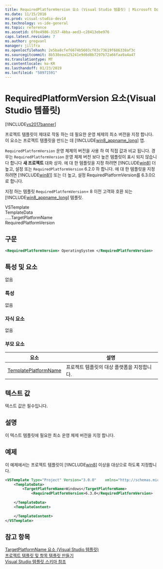 ```yaml
---
title: RequiredPlatformVersion 요소 (Visual Studio 템플릿) | Microsoft Docs
ms.date: 11/15/2016
ms.prod: visual-studio-dev14
ms.technology: vs-ide-general
ms.topic: reference
ms.assetid: 6f0e4986-3157-4bba-aed3-c28413ebe976
caps.latest.revision: 7
ms.author: gregvanl
manager: jillfra
ms.openlocfilehash: 2e5ba8cfef6674b5603cf03c73619f686338af3c
ms.sourcegitcommit: 8b538eea125241e9d6d8b7297b72a66faa9a4a47
ms.translationtype: MT
ms.contentlocale: ko-KR
ms.lasthandoff: 01/23/2019
ms.locfileid: "58971591"
---
```

# <a name="requiredplatformversion-element-visual-studio-templates"></a>RequiredPlatformVersion 요소(Visual Studio 템플릿)
[!INCLUDE[vs2017banner](../includes/vs2017banner.md)]

프로젝트 템플릿이 제대로 작동 하는 데 필요한 운영 체제의 최소 버전을 지정 합니다. 이 요소는 프로젝트 템플릿을 만드는 데 [!INCLUDE[win8_appname_long](../includes/win8-appname-long-md.md)] 앱.  
  
 `RequiredPlatformVersion` 운영 체제의 버전을 사용 하 여 직접 값과 비교 됩니다. 경우는 `RequiredPlatformVersion` 운영 체제 버전 보다 높은 템플릿이 표시 되지 않습니다 합니다 **새 프로젝트** 대화 상자. 에 대 한 템플릿을 지정 하려면 [!INCLUDE[win8](../includes/win8-md.md)] 더 높고, 설정 또는 `RequiredPlatformVersion` 6.2.0 하 합니다. 에 대 한 템플릿을 지정 하려면 [!INCLUDE[win81](../includes/win81-md.md)] 또는 더 높고, 설정 RequiredPlatformVersion를 6.3.0으로 합니다.  
  
 지정 하는 템플릿 `RequiredPlatformVersion`= 8 이전 고객와 호환 되는 [!INCLUDE[win8_appname_long](../includes/win8-appname-long-md.md)] 템플릿.  
  
 VSTemplate  
TemplateData  
…..TargetPlatformName  
RequiredPlatformVersion  
  
## <a name="syntax"></a>구문  
  
```xml  
<RequiredPlatformVersion> OperatingSystem </RequiredPlatformVersion>  
```  
  
## <a name="attributes-and-elements"></a>특성 및 요소  
 없음  
  
### <a name="attributes"></a>특성  
 없음  
  
### <a name="child-elements"></a>자식 요소  
 없음  
  
### <a name="parent-elements"></a>부모 요소  
  
|요소|설명|  
|-------------|-----------------|  
|[TemplatePlatformName](../extensibility/templatedata-element-visual-studio-templates.md)|프로젝트 템플릿의 대상 플랫폼을 지정합니다.|  
  
## <a name="text-value"></a>텍스트 값  
 텍스트 값은 필수입니다.  
  
## <a name="remarks"></a>설명  
 이 텍스트 템플릿에 필요한 최소 운영 체제 버전을 지정 합니다.  
  
## <a name="example"></a>예제  
 이 예제에서는 프로젝트 템플릿이 [!INCLUDE[win8](../includes/win8-md.md)] 이상을 대상으로 하도록 지정합니다.  
  
```xml  
<VSTemplate Type="Project" Version="3.0.0"    xmlns="http://schemas.microsoft.com/developer/vstemplate/2005">  
    <TemplateData>  
        <TargetPlatformName>Windows</TargetPlatformName>  
            <RequiredPlatformVersion>6.3.0</RequiredPlatformVersion>  
  
    </TemplateData>  
    <TemplateContent>  
  
    </TemplateContent>  
</VSTemplate>  
```  
  
## <a name="see-also"></a>참고 항목  
 [TargetPlatformName 요소 (Visual Studio 템플릿)](../extensibility/targetplatformname-element-visual-studio-templates.md)   
 [프로젝트 템플릿 및 항목 템플릿 만들기](../ide/creating-project-and-item-templates.md)   
 [Visual Studio 템플릿 스키마 참조](../extensibility/visual-studio-template-schema-reference.md)
